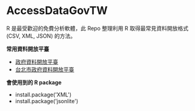 # AccessDataGovTW
R 是最受歡迎的免費分析軟體，此 Repo 整理利用 R 取得最常見資料開放格式 (CSV, XML, JSON) 的方法。

**常用資料開放平臺**
- [政府資料開放平臺](http://data.gov.tw/)
- [台北市政府資料開放平臺](http://data.taipei/)

**會使用到的 R package**
- install.package('XML')
- install.package('jsonlite')

